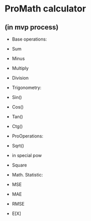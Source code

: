 # ProMath calculator
## (in mvp process)

- Base operations:
 - Sum
 - Minus
 - Multiply
 - Division

- Trigonometry: 
 - Sin()
 - Cos()
 - Tan()
 - Ctg()
        
- ProOperations:
 - Sqrt()
 - in special pow
 - Square 
    
- Math. Statistic:
 - MSE
 - MAE
 - RMSE
 - E[X]
